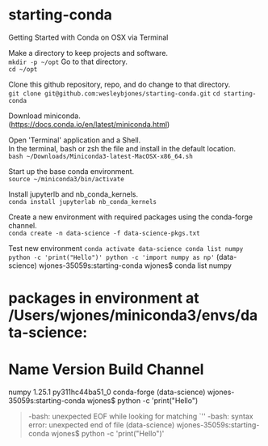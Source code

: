 # starting-conda
Getting Started with Conda on OSX via Terminal

Make a directory to keep projects and software.  
``mkdir -p ~/opt``
Go to that directory.  
``cd ~/opt``

Clone this github repository, repo, and do change to that directory.  
``git clone git@github.com:wesleybjones/starting-conda.git``
``cd starting-conda``

Download miniconda.  
(https://docs.conda.io/en/latest/miniconda.html)

Open 'Terminal' application and a Shell.  
In the terminal, bash or zsh the file and install in the default location.  
``bash ~/Downloads/Miniconda3-latest-MacOSX-x86_64.sh``

Start up the base conda environment.  
``source ~/miniconda3/bin/activate``

Install jupyterlb and nb_conda_kernels.  
``conda install jupyterlab nb_conda_kernels``

Create a new environment with required packages using the conda-forge channel.  
``conda create -n data-science -f data-science-pkgs.txt``

Test new environment
``conda activate data-science
conda list numpy
python -c 'print("Hello")'
python -c 'import numpy as np'``
(data-science) wjones-35059s:starting-conda wjones$ conda list numpy
# packages in environment at /Users/wjones/miniconda3/envs/data-science:
#
# Name                    Version                   Build  Channel
numpy                     1.25.1          py311hc44ba51_0    conda-forge
(data-science) wjones-35059s:starting-conda wjones$ python -c 'print("Hello")
> -bash: unexpected EOF while looking for matching `''
-bash: syntax error: unexpected end of file
(data-science) wjones-35059s:starting-conda wjones$ python -c 'print("Hello")'

